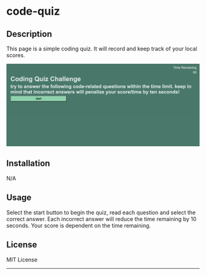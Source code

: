 # code-quiz

## Description

This page is a simple coding quiz. It will record and keep track of your local scores. 

![webpage screenshot](./assets/internetethan.github.io_code-quiz_.png)

## Installation

N/A

## Usage

Select the start button to begin the quiz, read each question and select the correct answer. Each incorrect answer will reduce the time remaining by 10 seconds. Your score is dependent on the time remaining. 

## License

MIT License

---